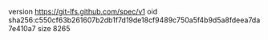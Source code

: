 version https://git-lfs.github.com/spec/v1
oid sha256:c550cf63b261607b2db1f7d19de18cf9489c750a5f4b9d5a8fdeea7da7e410a7
size 8265
